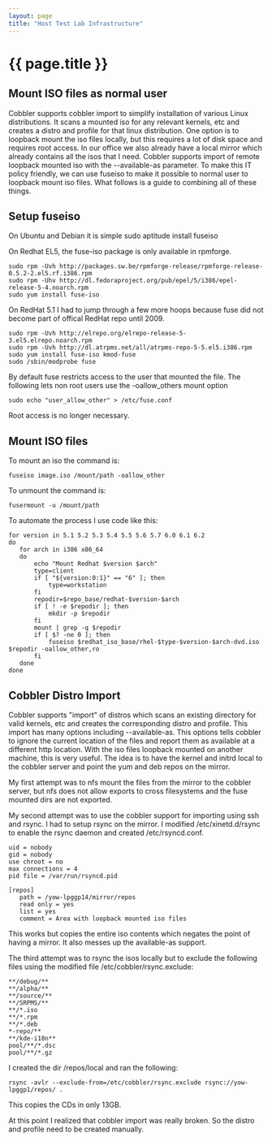 ```yaml
---
layout: page
title: "Host Test Lab Infrastructure"
---
```


# {{ page.title }}

## Mount ISO files as normal user


Cobbler supports cobbler import to simplify installation of various
Linux distributions. It scans a mounted iso for any relevant kernels,
etc and creates a distro and profile for that linux distribution. One
option is to loopback mount the iso files locally, but this requires a
lot of disk space and requires root access. In our office we also
already have a local mirror which already contains all the isos that I
need. Cobbler supports import of remote loopback mounted iso with the
--available-as parameter. To make this IT policy friendly, we can use
fuseiso to make it possible to normal user to loopback mount iso
files. What follows is a guide to combining all of these things.

## Setup fuseiso

On Ubuntu and Debian it is simple
    sudo aptitude install fuseiso
    
On Redhat EL5, the fuse-iso package is only available in rpmforge.

    sudo rpm -Uvh http://packages.sw.be/rpmforge-release/rpmforge-release-0.5.2-2.el5.rf.i386.rpm
    sudo rpm -Uhv http://dl.fedoraproject.org/pub/epel/5/i386/epel-release-5-4.noarch.rpm
    sudo yum install fuse-iso
    
On RedHat 5.1 I had to jump through a few more hoops because fuse did
not become part of offical RedHat repo until 2009.

    sudo rpm -Uvh http://elrepo.org/elrepo-release-5-3.el5.elrepo.noarch.rpm
    sudo rpm -Uvh http://dl.atrpms.net/all/atrpms-repo-5-5.el5.i386.rpm
    sudo yum install fuse-iso kmod-fuse
    sudo /sbin/modprobe fuse
    
By default fuse restricts access to the user that mounted the
file. The following lets non root users use the -oallow_others mount
option

    sudo echo "user_allow_other" > /etc/fuse.conf

Root access is no longer necessary.

## Mount ISO files

To mount an iso the command is:

    fuseiso image.iso /mount/path -oallow_other
    
To unmount the command is:

    fusermount -u /mount/path
    
To automate the process I use code like this:

    for version in 5.1 5.2 5.3 5.4 5.5 5.6 5.7 6.0 6.1 6.2
    do
       for arch in i386 x86_64
       do
           echo "Mount Redhat $version $arch"
           type=client
           if [ "${version:0:1}" == "6" ]; then
               type=workstation
           fi
           repodir=$repo_base/redhat-$version-$arch
           if [ ! -e $repodir ]; then
               mkdir -p $repodir
           fi
           mount | grep -q $repodir
           if [ $? -ne 0 ]; then
               fuseiso $redhat_iso_base/rhel-$type-$version-$arch-dvd.iso $repodir -oallow_other,ro
           fi
       done
    done

## Cobbler Distro Import

Cobbler supports "import" of distros which scans an existing directory
for valid kernels, etc and creates the corresponding distro and
profile. This import has many options including --available-as. This
options tells cobbler to ignore the current location of the files and
report them as available at a different http location. With the iso
files loopback mounted on another machine, this is very
useful. The idea is to have the kernel and initrd local to the cobbler
server and point the yum and deb repos on the mirror.

My first attempt was to nfs mount the files from the mirror to the
cobbler server, but nfs does not allow exports to cross filesystems
and the fuse mounted dirs are not exported.

My second attempt was to use the cobbler support for importing using
ssh and rsync. I had to setup rsync on the mirror. I modified
/etc/xinetd.d/rsync to enable the rsync daemon and created
/etc/rsyncd.conf.

    uid = nobody
    gid = nobody
    use chroot = no
    max connections = 4
    pid file = /var/run/rsyncd.pid

    [repos]
       path = /yow-lpggp14/mirror/repos
       read only = yes
       list = yes
       comment = Area with loopback mounted iso files

This works but copies the entire iso contents which negates the point
of having a mirror. It also messes up the available-as support.

The third attempt was to rsync the isos locally but to exclude the
following files using the modified file /etc/cobbler/rsync.exclude:

    **/debug/**
    **/alpha/**
    **/source/**
    **/SRPMS/**
    **/*.iso
    **/*.rpm
    **/*.deb
    *-repo/**
    **/kde-i18n**
    pool/**/*.dsc
    pool/**/*.gz
    
I created the dir /repos/local and ran the following:

    rsync -avlr --exclude-from=/etc/cobbler/rsync.exclude rsync://yow-lpggp1/repos/ .

This copies the CDs in only 13GB.

At this point I realized that cobbler import was really broken. So the
distro and profile need to be created manually.

